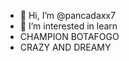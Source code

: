 - 👋 Hi, I’m @pancadaxx7
- 👀 I’m interested in learn
- CHAMPION BOTAFOGO
- CRAZY AND DREAMY

<!---
pancadaxx7/pancadaxx7 is a ✨ special ✨ repository because its `README.md` (this file) appears on your GitHub profile.
You can click the Preview link to take a look at your changes.
--->
